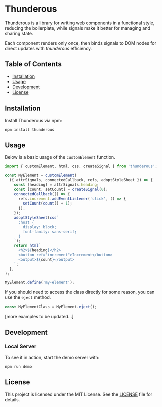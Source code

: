 # Thunderous

Thunderous is a library for writing web components in a functional style, reducing the boilerplate, while signals make it better for managing and sharing state.

Each component renders only once, then binds signals to DOM nodes for direct updates with _thunderous_ efficiency.

## Table of Contents

- [Installation](#installation)
- [Usage](#usage)
- [Development](#development)
- [License](#license)

## Installation

Install Thunderous via npm:

```sh
npm install thunderous
```

## Usage

Below is a basic usage of the `customElement` function.

```ts
import { customElement, html, css, createSignal } from 'thunderous';

const MyElement = customElement(
  ({ attrSignals, connectedCallback, refs, adoptStyleSheet }) => {
    const [heading] = attrSignals.heading;
    const [count, setCount] = createSignal(0);
    connectedCallback(() => {
      refs.increment.addEventListener('click', () => {
        setCount(count() + 1);
      });
    });
    adoptStyleSheet(css`
      :host {
        display: block;
        font-family: sans-serif;
      }
    `);
    return html`
      <h2>${heading}</h2>
      <button ref="increment">Increment</button>
      <output>${count}</output>
    `;
  },
);

MyElement.define('my-element');
```

If you should need to access the class directly for some reason, you can use the `eject` method.

```ts
const MyElementClass = MyElement.eject();
```

[more examples to be updated...]

## Development

### Local Server

To see it in action, start the demo server with:

```sh
npm run demo
```

## License

This project is licensed under the MIT License. See the [LICENSE](LICENSE) file for details.
